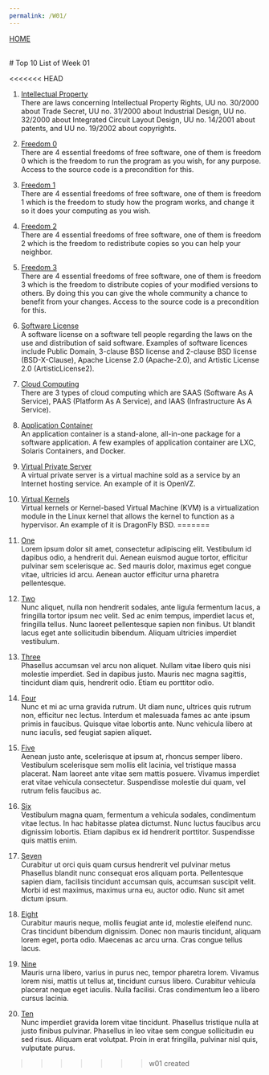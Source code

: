 ```yaml
---
permalink: /W01/
---
```

[HOME](../)

<br>
# Top 10 List of Week 01

<<<<<<< HEAD
1. [Intellectual Property](https://en.wikipedia.org/wiki/Intellectual_property)<br>
There are laws concerning Intellectual Property Rights, UU no. 30/2000 about Trade Secret, UU no. 31/2000
about Industrial Design, UU no. 32/2000 about Integrated Circuit Layout Design, UU no. 14/2001 about patents,
and UU no. 19/2002 about copyrights.

2. [Freedom 0](https://en.wikipedia.org/wiki/Free_software)<br>
There are 4 essential freedoms of free software, one of them is freedom 0 which is the freedom to run the
program as you wish, for any purpose. Access to the source code is a precondition for this.

3. [Freedom 1](https://en.wikipedia.org/wiki/Free_software)<br>
There are 4 essential freedoms of free software, one of them is freedom 1 which is the freedom to study how
the program works, and change it so it does your computing as you wish. 

4. [Freedom 2](https://en.wikipedia.org/wiki/Free_software)<br>
There are 4 essential freedoms of free software, one of them is freedom 2 which is the freedom to redistribute
copies so you can help your neighbor.

5. [Freedom 3](https://en.wikipedia.org/wiki/Free_software)<br>
There are 4 essential freedoms of free software, one of them is freedom 3 which is the freedom to distribute
copies of your modified versions to others. By doing this you can give the whole community a chance to
benefit from your changes. Access to the source code is a precondition for this.

6. [Software License](https://en.wikipedia.org/wiki/Software_license)<br>
A software license on a software tell people regarding the laws on the use and distribution of said software.
Examples of software licences include Public Domain, 3-clause BSD license and 2-clause BSD license (BSD-X-Clause),
Apache License 2.0 (Apache-2.0), and Artistic License 2.0 (ArtisticLicense2).

7. [Cloud Computing](https://en.wikipedia.org/wiki/Cloud_computing)<br>
There are 3 types of cloud computing which are SAAS (Software As A Service), PAAS (Platform As A Service), and
IAAS (Infrastructure As A Service).

8. [Application Container](https://en.wikipedia.org/wiki/Docker_(software))<br>
An application container is a stand-alone, all-in-one package for a software application. A few examples of
application container are LXC, Solaris Containers, and Docker.

9. [Virtual Private Server](https://en.wikipedia.org/wiki/Virtual_private_server)<br>
A virtual private server is a virtual machine sold as a service by an Internet hosting service. An example of it
is OpenVZ.

10. [Virtual Kernels](https://en.wikipedia.org/wiki/Kernel-based_Virtual_Machine)<br>
Virtual kernels or Kernel-based Virtual Machine (KVM) is a virtualization module in the Linux kernel that allows
the kernel to function as a hypervisor. An example of it is DragonFly BSD.
=======
1. [One](https://en.wikipedia.org/wiki/1)<br>
Lorem ipsum dolor sit amet, consectetur adipiscing elit.
Vestibulum id dapibus odio, a hendrerit dui.
Aenean euismod augue tortor, efficitur pulvinar sem scelerisque ac.
Sed mauris dolor, maximus eget congue vitae, ultricies id arcu.
Aenean auctor efficitur urna pharetra pellentesque.

2. [Two](https://en.wikipedia.org/wiki/2)<br>
Nunc aliquet, nulla non hendrerit sodales, ante ligula fermentum lacus, a fringilla tortor ipsum nec velit.
Sed ac enim tempus, imperdiet lacus et, fringilla tellus.
Nunc laoreet pellentesque sapien non finibus.
Ut blandit lacus eget ante sollicitudin bibendum.
Aliquam ultricies imperdiet vestibulum.

3. [Three](https://en.wikipedia.org/wiki/3)<br>
Phasellus accumsan vel arcu non aliquet.
Nullam vitae libero quis nisi molestie imperdiet.
Sed in dapibus justo.
Mauris nec magna sagittis, tincidunt diam quis, hendrerit odio.
Etiam eu porttitor odio.

4. [Four](https://en.wikipedia.org/wiki/4)<br>
Nunc et mi ac urna gravida rutrum.
Ut diam nunc, ultrices quis rutrum non, efficitur nec lectus.
Interdum et malesuada fames ac ante ipsum primis in faucibus.
Quisque vitae lobortis ante. 
Nunc vehicula libero at nunc iaculis, sed feugiat sapien aliquet.

5. [Five](https://en.wikipedia.org/wiki/5)<br>
Aenean justo ante, scelerisque at ipsum at, rhoncus semper libero.
Vestibulum scelerisque sem mollis elit lacinia, vel tristique massa placerat.
Nam laoreet ante vitae sem mattis posuere.
Vivamus imperdiet erat vitae vehicula consectetur.
Suspendisse molestie dui quam, vel rutrum felis faucibus ac.

6. [Six](https://en.wikipedia.org/wiki/6)<br>
Vestibulum magna quam, fermentum a vehicula sodales, condimentum vitae lectus.
In hac habitasse platea dictumst.
Nunc luctus faucibus arcu dignissim lobortis.
Etiam dapibus ex id hendrerit porttitor.
Suspendisse quis mattis enim.

7. [Seven](https://en.wikipedia.org/wiki/7)<br>
Curabitur ut orci quis quam cursus hendrerit vel pulvinar metus
Phasellus blandit nunc consequat eros aliquam porta.
Pellentesque sapien diam, facilisis tincidunt accumsan quis, accumsan suscipit velit. 
Morbi id est maximus, maximus urna eu, auctor odio. 
Nunc sit amet dictum ipsum.

8. [Eight](https://en.wikipedia.org/wiki/8)<br>
Curabitur mauris neque, mollis feugiat ante id, molestie eleifend nunc.
Cras tincidunt bibendum dignissim.
Donec non mauris tincidunt, aliquam lorem eget, porta odio.
Maecenas ac arcu urna.
Cras congue tellus lacus.

9. [Nine](https://en.wikipedia.org/wiki/9)<br>
Mauris urna libero, varius in purus nec, tempor pharetra lorem.
Vivamus lorem nisi, mattis ut tellus at, tincidunt cursus libero.
Curabitur vehicula placerat neque eget iaculis.
Nulla facilisi.
Cras condimentum leo a libero cursus lacinia.

10. [Ten](https://en.wikipedia.org/wiki/10)<br>
Nunc imperdiet gravida lorem vitae tincidunt. 
Phasellus tristique nulla at justo finibus pulvinar.
Phasellus in leo vitae sem congue sollicitudin eu sed risus.
Aliquam erat volutpat.
Proin in erat fringilla, pulvinar nisl quis, vulputate purus.
>>>>>>> w01 created

